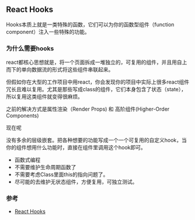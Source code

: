 ## React Hooks
Hooks本质上就是一类特殊的函数，它们可以为你的函数型组件（function component）注入一些特殊的功能。

### 为什么需要hooks
react都核心思想就是，将一个页面拆成一堆独立的，可复用的组件，并且用自上而下的单向数据流的形式将这些组件串联起来。

但假如你在大型的工作项目中用react，你会发现你的项目中实际上很多react组件冗长且难以复用。尤其是那些写成class的组件，它们本身包含了状态（state），所以复用这类组件就变得很麻烦。

之前的解决方式是属性渲染（Render Props) 和 高阶组件(Higher-Order Components)

现在呢

没有多余的层级嵌套。把各种想要的功能写成一个一个可复用的自定义hook，当你的组件想用什么功能时，直接在组件里调用这个hook即可。

- 函数式编程
- 不需要维护生命周期函数了
- 不需要考虑Class里面this的指向问题了。
- 尽可能的去维护无状态组件，方便复用，可独立测试。

### 参考
- [React Hooks](https://www.jianshu.com/p/76901410645a)
